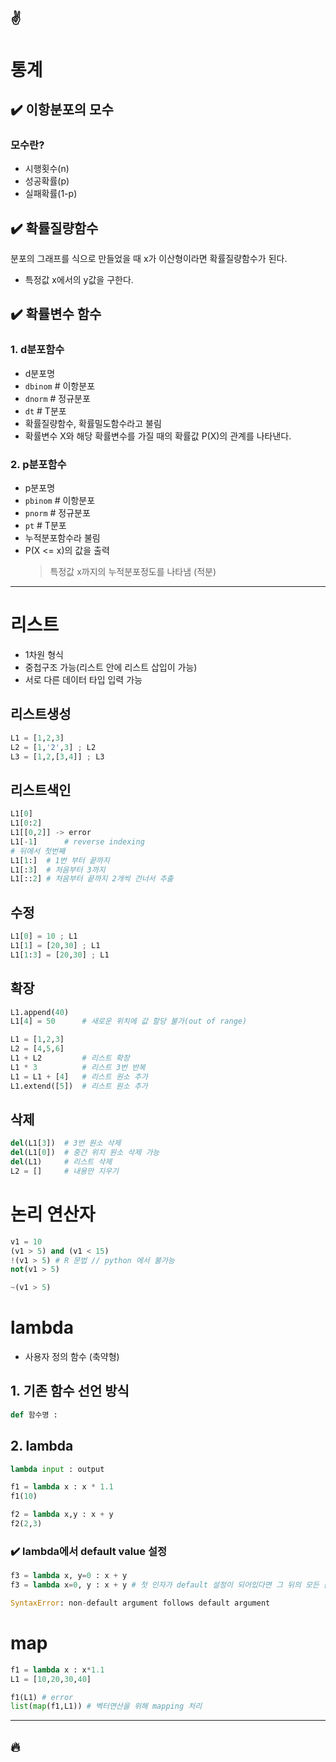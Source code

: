 :v:
---
# 통계
## :heavy_check_mark: 이항분포의 모수
### 모수란?
- 시행횟수(n)
- 성공확률(p)
- 실패확률(1-p)

## :heavy_check_mark: 확률질량함수
분포의 그래프를 식으로 만들었을 때 x가 이산형이라면 확률질량함수가 된다.
- 특정값 x에서의 y값을 구한다.

## :heavy_check_mark: 확률변수 함수
### 1. d분포함수
- d분포명
- `dbinom` # 이항분포
- `dnorm` # 정규분포
- `dt` # T분포
- 확률질량함수, 확률밀도함수라고 불림
- 확률변수 X와 해당 확률변수를 가질 때의 확률값 P(X)의 관계를 나타낸다.

### 2. p분포함수
- p분포명
- `pbinom` # 이항분포
- `pnorm` # 정규분포
- `pt` # T분포
- 누적분포함수라 불림
- P(X <= x)의 값을 출력
    >특정값 x까지의 누적분포정도를 나타냄 (적분)

---
# 리스트

- 1차원 형식
- 중첩구조 가능(리스트 안에 리스트 삽입이 가능)
- 서로 다른 데이터 타입 입력 가능

## 리스트생성
```python
L1 = [1,2,3]
L2 = [1,'2',3] ; L2
L3 = [1,2,[3,4]] ; L3
```

## 리스트색인
```python
L1[0]
L1[0:2]
L1[[0,2]] -> error
L1[-1]      # reverse indexing
# 뒤에서 첫번째
L1[1:]  # 1번 부터 끝까지
L1[:3]  # 처음부터 3까지
L1[::2] # 처음부터 끝까지 2개씩 건너서 추출
```

## 수정
```python
L1[0] = 10 ; L1
L1[1] = [20,30] ; L1
L1[1:3] = [20,30] ; L1
```

## 확장
```python
L1.append(40)
L1[4] = 50      # 새로운 위치에 값 할당 불가(out of range)

L1 = [1,2,3]
L2 = [4,5,6]
L1 + L2         # 리스트 확장
L1 * 3          # 리스트 3번 반복
L1 = L1 + [4]   # 리스트 원소 추가
L1.extend([5])  # 리스트 원소 추가
```

## 삭제
```python 
del(L1[3])  # 3번 원소 삭제
del(L1[0])  # 중간 위치 원소 삭제 가능
del(L1)     # 리스트 삭제
L2 = []     # 내용만 지우기
```


# 논리 연산자
```python 
v1 = 10
(v1 > 5) and (v1 < 15)
!(v1 > 5) # R 문법 // python 에서 불가능
not(v1 > 5)

~(v1 > 5)
```

# lambda
- 사용자 정의 함수 (축약형)

## 1. 기존 함수 선언 방식
```python
def 함수명 :
```

## 2. lambda
```python
lambda input : output
```

```python
f1 = lambda x : x * 1.1
f1(10)

f2 = lambda x,y : x + y
f2(2,3)
```

### :heavy_check_mark: lambda에서 default value 설정
```python
f3 = lambda x, y=0 : x + y
f3 = lambda x=0, y : x + y # 첫 인자가 default 설정이 되어있다면 그 뒤의 모든 값들도 default 설정 필요

SyntaxError: non-default argument follows default argument
```

# map
```python
f1 = lambda x : x*1.1
L1 = [10,20,30,40]

f1(L1) # error
list(map(f1,L1)) # 벡터연산을 위해 mapping 처리
```


---
:fire:
---